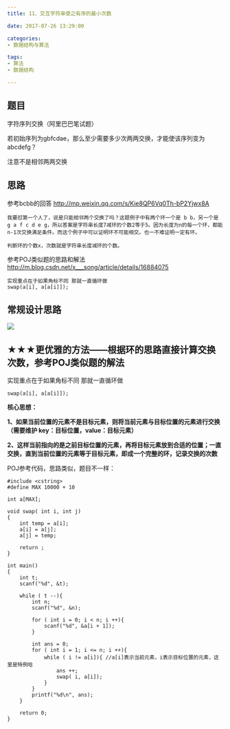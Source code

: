 ```yaml
---
title: 11、交互字符串使之有序的最小次数

date: 2017-07-26 13:29:00

categories:
- 数据结构与算法

tags:
- 算法
- 数据结构

---
```


## 题目

字符序列交换（阿里巴巴笔试题）

若初始序列为gbfcdae，那么至少需要多少次两两交换，才能使该序列变为abcdefg？

注意不是相邻两两交换

## 思路

参考bcbb的回答
http://mp.weixin.qq.com/s/Kie8QP6Vq0Th-bP2Yjwx8A

	我要怼第一个人了，说是只能相邻两个交换了吗？这题例子中有两个环一个是 b b，另一个是 g a f c d e g，所以答案是字符串长度7减环的个数2等于5。因为长度为n的每一个环，都能n-1次交换满足条件。而这个例子中可以证明环不可能相交。也一不难证明一定有环。
	
	判断环的个数x，次数就是字符串长度减环的个数。

参考POJ类似题的思路和解法
http://m.blog.csdn.net/x___song/article/details/16884075
	
	实现重点在于如果角标不同 那就一直循环做
	swap(a[i], a[a[i]]);


## 常规设计思路

![](http://i.imgur.com/lepq9bp.jpg)

## ★★★更优雅的方法——根据环的思路直接计算交换次数，参考POJ类似题的解法

实现重点在于如果角标不同 那就一直循环做

	swap(a[i], a[a[i]]);

**核心思想：**

**1、如果当前位置的元素不是目标元素，则将当前元素与目标位置的元素进行交换（需要维护 key：目标位置，value：目标元素）**

**2、这样当前指向的是之前目标位置的元素，再将目标元素放到合适的位置；一直交换，直到当前位置的元素等于目标元素，即成一个完整的环，记录交换的次数**

POJ参考代码，思路类似，题目不一样：

	#include <cstring>
	#define MAX 10000 + 10
	
	int a[MAX];
	
	void swap( int i, int j)
	{
	    int temp = a[i];
	    a[i] = a[j];
	    a[j] = temp;
	
	    return ;
	}
	
	int main()
	{
	    int t;
	    scanf("%d", &t);
	
	    while ( t --){
	        int n;
	        scanf("%d", &n);
	
	        for ( int i = 0; i < n; i ++){
	            scanf("%d", &a[i + 1]);
	        }
	
	        int ans = 0;
	        for ( int i = 1; i <= n; i ++){
	            while ( i != a[i]){ //a[i]表示当前元素，i表示目标位置的元素，这里是特例哈
	                ans ++;
	                swap( i, a[i]);
	            }
	        }
	        printf("%d\n", ans);
	    }
	
	    return 0;
	}
